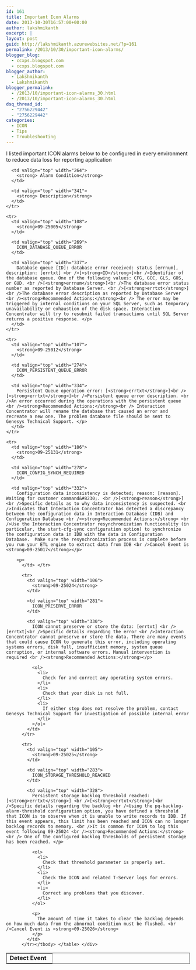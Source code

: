 ```yaml
---
id: 161
title: Important Icon Alarms
date: 2013-10-30T16:57:00+00:00
author: lakshmikanth
excerpt: |
layout: post
guid: http://lakshmikanth.azurewebsites.net/?p=161
permalink: /2013/10/30/important-icon-alarms/
blogger_blog:
  - ccxps.blogspot.com
  - ccxps.blogspot.com
blogger_author:
  - Lakshmikanth
  - Lakshmikanth
blogger_permalink:
  - /2013/10/important-icon-alarms_30.html
  - /2013/10/important-icon-alarms_30.html
dsq_thread_id:
  - "2756229442"
  - "2756229442"
categories:
  - ICON
  - Tips
  - Troubleshooting
---
```

<div dir="ltr" trbidi="on">
  <p>
    I listed important ICON alarms below to be configured in every environment to reduce data loss for reporting application
  </p>
  
  <table border="1" cellpadding="2" cellspacing="0">
    <tr>
      <td valign="top" width="108">
        <strong>Detect Event</strong>
      </td>
      
      <td valign="top" width="264">
        <strong> Alarm Condition</strong>
      </td>
      
      <td valign="top" width="341">
        <strong> Description</strong>
      </td>
    </tr>
    
    <tr>
      <td valign="top" width="108">
        <strong>09-25005</strong>
      </td>
      
      <td valign="top" width="269">
        ICON_DATABASE_QUEUE_ERROR
      </td>
      
      <td valign="top" width="337">
        Database queue [ID]: database error received: status [errnum], description: [errtxt] <br />[<strong>ID</strong>]<br />Identifier of the database queue. One of the following values: CFG, GCC, GLS, GOS, or GUD. <br />[<strong>errnum</strong>]<br />The database error status number as reported by Database Server. <br />[<strong>errtxt</strong>]<br />The database error description as reported by Database Server <br /><strong>Recommended Actions:</strong><br /> The error may be triggered by internal conditions on your SQL Server, such as temporary unavailability or exhaustion of the disk space. Interaction Concentrator will try to resubmit failed transactions until SQL Server returns a positive response. </p>
      </td>
    </tr>
    
    <tr>
      <td valign="top" width="107">
        <strong>09-25012</strong>
      </td>
      
      <td valign="top" width="274">
        ICON_PERSISTENT_QUEUE_ERROR
      </td>
      
      <td valign="top" width="334">
        Persistent Queue operation error: [<strong>errtxt</strong>]<br />[<strong>errtxt</strong>]<br />Persistent queue error description. <br />An error occurred during the operations with the persistent queue <br /><strong>Recommended Actions:</strong><br /> Interaction Concentrator will rename the database that caused an error and recreate a new one. The problem database file should be sent to Genesys Technical Support. </p>
      </td>
    </tr>
    
    <tr>
      <td valign="top" width="106">
        <strong>09-25131</strong>
      </td>
      
      <td valign="top" width="278">
        ICON_CONFIG_SYNCH_REQUIRED
      </td>
      
      <td valign="top" width="332">
        Configuration data inconsistency is detected; reason: [reason]. Waiting for customer command&#8230;. <br />[<strong>reason</strong>]<br />Specific details as to why data inconsistency is suspected. <br />Indicates that Interaction Concentrator has detected a discrepancy between the configuration data in Interaction Database (IDB) and Configuration Database <br /><strong>Recommended Actions:</strong> <br />Use the Interaction Concentrator resynchronization functionality (in particular, the start-cfg-sync configuration option) to synchronize the configuration data in IDB with the data in Configuration Database.  Make sure the resynchronization process is complete before you run your ETL engine to extract data from IDB <br />Cancel Event is <strong>09-25017</strong></p> 
        
        <p>
          </td> </tr> 
          
          <tr>
            <td valign="top" width="106">
              <strong>09-25024</strong>
            </td>
            
            <td valign="top" width="281">
              ICON_PRESERVE_ERROR
            </td>
            
            <td valign="top" width="330">
              ICON cannot preserve or store the data: [errtxt] <br />[errtxt]<br />Specific details regarding the error <br />Interaction Concentrator cannot preserve or store the data. There are many events that could cause ICON to generate this error, including operating systems errors, disk full, insufficient memory, system queue corruption, or internal software errors. Manual intervention is required <br /><strong>Recommended Actions:</strong></p> 
              
              <ol>
                <li>
                  Check for and correct any operating system errors.
                </li>
                <li>
                  Check that your disk is not full.
                </li>
                <li>
                  If either step does not resolve the problem, contact Genesys Technical Support for investigation of possible internal error
                </li>
              </ol>
            </td>
          </tr>
          
          <tr>
            <td valign="top" width="105">
              <strong>09-25025</strong>
            </td>
            
            <td valign="top" width="283">
              ICON_STORAGE_THRESHOLD_REACHED
            </td>
            
            <td valign="top" width="328">
              Persistent storage backlog threshold reached: [<strong>errtxt</strong>] <br />[<strong>errtxt</strong>]<br />Specific details regarding the backlog <br />Using the pq-backlog-alarm-threshold configuration option, you have defined a threshold that ICON is to observe when it is unable to write records to IDB. If this event appears, this limit has been reached and ICON can no longer backlog records to memory. <br />It is common for ICON to log this event following 09-25024 <br /><strong>Recommended Actions:</strong><br /> One of the configured backlog thresholds of persistent storage has been reached. </p> 
              
              <ol>
                <li>
                  Check that threshold parameter is properly set.
                </li>
                <li>
                  Check the ICON and related T-Server logs for errors.
                </li>
                <li>
                  Correct any problems that you discover.
                </li>
              </ol>
              
              <p>
                The amount of time it takes to clear the backlog depends on how much data from the abnormal condition must be flushed. <br />Cancel Event is <strong>09-25026</strong>
              </p>
            </td>
          </tr></tbody> </table> </div>